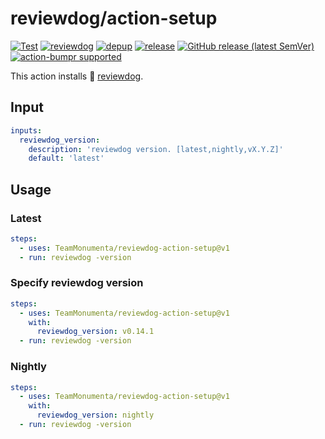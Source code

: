 # reviewdog/action-setup

[![Test](https://github.com/TeamMonumenta/reviewdog-action-setup/workflows/Test/badge.svg)](https://github.com/TeamMonumenta/reviewdog-action-setup/actions?query=workflow%3ATest)
[![reviewdog](https://github.com/TeamMonumenta/reviewdog-action-setup/workflows/reviewdog/badge.svg)](https://github.com/TeamMonumenta/reviewdog-action-setup/actions?query=workflow%3Areviewdog)
[![depup](https://github.com/TeamMonumenta/reviewdog-action-setup/workflows/depup/badge.svg)](https://github.com/TeamMonumenta/reviewdog-action-setup/actions?query=workflow%3Adepup)
[![release](https://github.com/TeamMonumenta/reviewdog-action-setup/workflows/release/badge.svg)](https://github.com/TeamMonumenta/reviewdog-action-setup/actions?query=workflow%3Arelease)
[![GitHub release (latest SemVer)](https://img.shields.io/github/v/release/TeamMonumenta/reviewdog-action-setup?logo=github&sort=semver)](https://github.com/TeamMonumenta/reviewdog-action-setup/releases)
[![action-bumpr supported](https://img.shields.io/badge/bumpr-supported-ff69b4?logo=github&link=https://github.com/haya14busa/action-bumpr)](https://github.com/haya14busa/action-bumpr)

This action installs :dog: [reviewdog](https://github.com/TeamMonumenta/reviewdog).

## Input
```yaml
inputs:
  reviewdog_version:
    description: 'reviewdog version. [latest,nightly,vX.Y.Z]'
    default: 'latest'
```

## Usage

### Latest
```yaml
steps:
  - uses: TeamMonumenta/reviewdog-action-setup@v1
  - run: reviewdog -version
```

### Specify reviewdog version
```yaml
steps:
  - uses: TeamMonumenta/reviewdog-action-setup@v1
    with:
      reviewdog_version: v0.14.1
  - run: reviewdog -version
```

### Nightly
```yaml
steps:
  - uses: TeamMonumenta/reviewdog-action-setup@v1
    with:
      reviewdog_version: nightly
  - run: reviewdog -version
```
